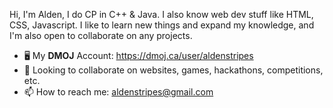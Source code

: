 Hi, I'm Alden, I do CP in C++ & Java. I also know web dev stuff like HTML, CSS, Javascript. I like to learn new things and expand my knowledge, and I'm also open to collaborate on any projects.
- 🖥️ My **DMOJ** Account: https://dmoj.ca/user/aldenstripes 
- 💞️ Looking to collaborate on websites, games, hackathons, competitions, etc.
- 📫 How to reach me: aldenstripes@gmail.com

